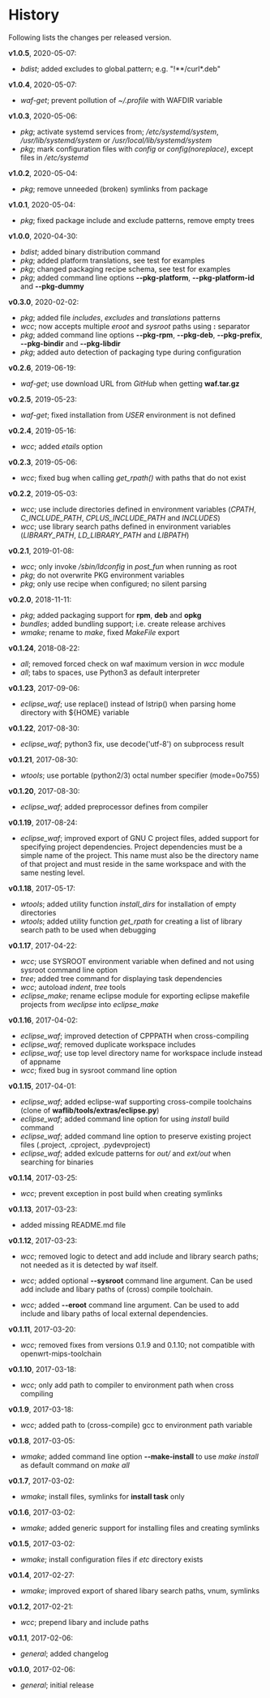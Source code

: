 History
=======

Following lists the changes per released version.

**v1.0.5**, 2020-05-07:

- *bdist*; added excludes to global.pattern; e.g. "!**/curl*.deb"

**v1.0.4**, 2020-05-07:

- *waf-get*; prevent pollution of *~/.profile* with WAFDIR variable

**v1.0.3**, 2020-05-06:

- *pkg*; activate systemd services from; */etc/systemd/system*, */usr/lib/systemd/system* or */usr/local/lib/systemd/system*
- *pkg*; mark configuration files with *config* or *config(noreplace)*, except files in */etc/systemd*

**v1.0.2**, 2020-05-04:

- *pkg*; remove unneeded (broken) symlinks from package

**v1.0.1**, 2020-05-04:

- *pkg*; fixed package include and exclude patterns, remove empty trees

**v1.0.0**, 2020-04-30:

- *bdist*; added binary distribution command
- *pkg*; added platform translations, see test for examples
- *pkg*; changed packaging recipe schema, see test for examples
- *pkg*; added command line options **--pkg-platform**, **--pkg-platform-id** and **--pkg-dummy**

**v0.3.0**, 2020-02-02:

- *pkg*; added file _includes_, _excludes_ and _translations_ patterns
- *wcc*; now accepts multiple _eroot_ and _sysroot_ paths using **:** separator
- *pkg*; added command line options **--pkg-rpm**, **--pkg-deb**, **--pkg-prefix**, **--pkg-bindir** and **--pkg-libdir**
- *pkg*; added auto detection of packaging type during configuration

**v0.2.6**, 2019-06-19:

- *waf-get*; use download URL from _GitHub_ when getting **waf.tar.gz**

**v0.2.5**, 2019-05-23:

- *waf-get*; fixed installation from _USER_ environment is not defined

**v0.2.4**, 2019-05-16:

- *wcc*; added _etails_ option


**v0.2.3**, 2019-05-06:

- *wcc*; fixed bug when calling _get\_rpath()_ with paths that do not exist


**v0.2.2**, 2019-05-03:

- *wcc*; use include directories defined in environment variables (_CPATH_, _C\_INCLUDE\_PATH_, _CPLUS\_INCLUDE\_PATH_ and _INCLUDES_)
- *wcc*; use library search paths defined in environment variables (_LIBRARY\_PATH_, _LD\_LIBRARY\_PATH_ and  _LIBPATH_)


**v0.2.1**, 2019-01-08:

- *wcc*; only invoke */sbin/ldconfig* in *post_fun* when running as root
- *pkg*; do not overwrite PKG environment variables
- *pkg*; only use recipe when configured; no silent parsing


**v0.2.0**, 2018-11-11:

- *pkg*; added packaging support for **rpm**, **deb** and **opkg**
- *bundles*; added bundling support; i.e. create release archives
- *wmake*; rename to _make_, fixed _MakeFile_ export 


**v0.1.24**, 2018-08-22:

- *all*; removed forced check on waf maximum version in _wcc_ module
- *all*; tabs to spaces, use Python3 as default interpreter


**v0.1.23**, 2017-09-06:

- *eclipse_waf*; use replace() instead of lstrip() when parsing home directory with ${HOME} variable


**v0.1.22**, 2017-08-30:

- *eclipse_waf*; python3 fix, use decode('utf-8') on subprocess result


**v0.1.21**, 2017-08-30:

- *wtools*; use portable (python2/3) octal number specifier (mode=0o755)


**v0.1.20**, 2017-08-30:

- *eclipse_waf*; added preprocessor defines from compiler


**v0.1.19**, 2017-08-24:

- *eclipse_waf*; improved export of GNU C project files, added support for specifying project dependencies. Project dependencies must be a simple name of the project. This name must also be the directory name of that project and must reside in the same workspace and with the same nesting level.


**v0.1.18**, 2017-05-17:

- *wtools*; added utility function *install_dirs* for installation of empty directories
- *wtools*; added utility function *get_rpath* for creating a list of library search path to be used when debugging


**v0.1.17**, 2017-04-22:

- *wcc*; use SYSROOT environment variable when defined and not using sysroot command line option
- *tree*; added tree command for displaying task dependencies
- *wcc*; autoload *indent*, *tree* tools
- *eclipse_make*; rename eclipse module for exporting eclipse makefile projects from _weclipse_ into *eclipse_make*

**v0.1.16**, 2017-04-02:

- *eclipse_waf*; improved detection of CPPPATH when cross-compiling
- *eclipse_waf*; removed duplicate workspace includes
- *eclipse_waf*; use top level directory name for workspace include instead of appname
- *wcc*; fixed bug in sysroot command line option

**v0.1.15**, 2017-04-01:

- *eclipse_waf*; added eclipse-waf supporting cross-compile toolchains (clone of  **waflib/tools/extras/eclipse.py**)
- *eclipse_waf*; added command line option for using _install_ build command
- *eclipse_waf*; added command line option to preserve existing project files (.project, .cproject, .pydevproject)
- *eclipse_waf*; added exlcude patterns for _out/_ and _ext/out_ when searching for binaries 

**v0.1.14**, 2017-03-25:

- *wcc*; prevent exception in post build when creating symlinks

**v0.1.13**, 2017-03-23:

- added missing README.md file

**v0.1.12**, 2017-03-23:

- *wcc*; removed logic to detect and add include and library search paths; not needed as it is detected by waf itself.

- *wcc*; added optional **--sysroot** command line argument. Can be used add include and libary paths of (cross) compile toolchain.

- *wcc*; added **--eroot** command line argument. Can be used to add include and libary paths of local external dependencies.

**v0.1.11**, 2017-03-20:

- *wcc*; removed fixes from versions 0.1.9 and 0.1.10; not compatible with openwrt-mips-toolchain

**v0.1.10**, 2017-03-18:

- *wcc*; only add path to compiler to environment path when cross compiling

**v0.1.9**, 2017-03-18:

- *wcc*; added path to (cross-compile) gcc to environment path variable

**v0.1.8**, 2017-03-05:

- *wmake*; added command line option **--make-install** to use *make install* as default command on *make all*

**v0.1.7**, 2017-03-02:

- *wmake*; install files, symlinks for **install task** only

**v0.1.6**, 2017-03-02:

- *wmake*; added generic support for installing files and creating symlinks

**v0.1.5**, 2017-03-02:

- *wmake*; install configuration files if _etc_ directory exists

**v0.1.4**, 2017-02-27:

- *wmake*; improved export of shared libary search paths, vnum, symlinks

**v0.1.2**, 2017-02-21:

- *wcc*; prepend libary and include paths

**v0.1.1**, 2017-02-06:

- *general*; added changelog

**v0.1.0**, 2017-02-06:

- *general*; initial release

